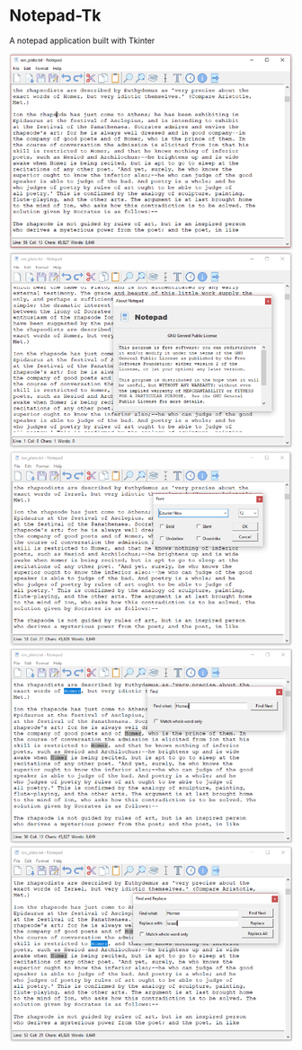 # Notepad-Tk
 A notepad application built with Tkinter  
 
 ![](images/Screenshots/example1.PNG)  
 ![](images/Screenshots/about.PNG)  
 ![](images/Screenshots/font.PNG)  
 ![](images/Screenshots/find.PNG)  
 ![](images/Screenshots/replace.PNG)  
 
 
